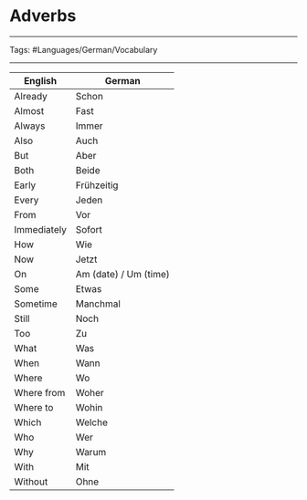 # Adverbs
___
Tags: #Languages/German/Vocabulary
___
English | German
------------ | ------------
Already | Schon
Almost | Fast
Always | Immer
Also | Auch
But | Aber
Both | Beide
Early | Frühzeitig
Every | Jeden
From | Vor
Immediately | Sofort
How | Wie
Now | Jetzt
On | Am (date) / Um (time)
Some | Etwas
Sometime | Manchmal
Still | Noch
Too | Zu
What | Was
When | Wann
Where | Wo
Where from | Woher
Where to | Wohin
Which | Welche
Who | Wer
Why | Warum
With | Mit
Without | Ohne